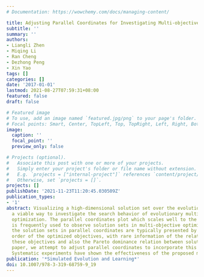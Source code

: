 ```yaml
---
# Documentation: https://wowchemy.com/docs/managing-content/

title: Adjusting Parallel Coordinates for Investigating Multi-objective Search
subtitle: ''
summary: ''
authors:
- Liangli Zhen
- Miqing Li
- Ran Cheng
- Dezhong Peng
- Xin Yao
tags: []
categories: []
date: '2017-01-01'
lastmod: 2021-08-27T07:59:31+08:00
featured: false
draft: false

# Featured image
# To use, add an image named `featured.jpg/png` to your page's folder.
# Focal points: Smart, Center, TopLeft, Top, TopRight, Left, Right, BottomLeft, Bottom, BottomRight.
image:
  caption: ''
  focal_point: ''
  preview_only: false

# Projects (optional).
#   Associate this post with one or more of your projects.
#   Simply enter your project's folder or file name without extension.
#   E.g. `projects = ["internal-project"]` references `content/project/deep-learning/index.md`.
#   Otherwise, set `projects = []`.
projects: []
publishDate: '2021-11-23T11:20:45.030509Z'
publication_types:
- '1'
abstract: Visualizing a high-dimensional solution set over the evolution process is
  a viable way to investigate the search behavior of evolutionary multi-objective
  optimization. The parallel coordinates plot which scales well to the data dimensionality
  is frequently used to observe solution sets in multi-objective optimization. However,
  the solution sets in parallel coordinates are typically presented by the natural
  order of the optimized objectives, with rare information of the relation between
  these objectives and also the Pareto dominance relation between solutions. In this
  paper, we attempt to adjust parallel coordinates to incorporate this information.
  Systematic experiments have shown the effectiveness of the proposed method.
publication: '*Simulated Evolution and Learning*'
doi: 10.1007/978-3-319-68759-9_19
---
```

